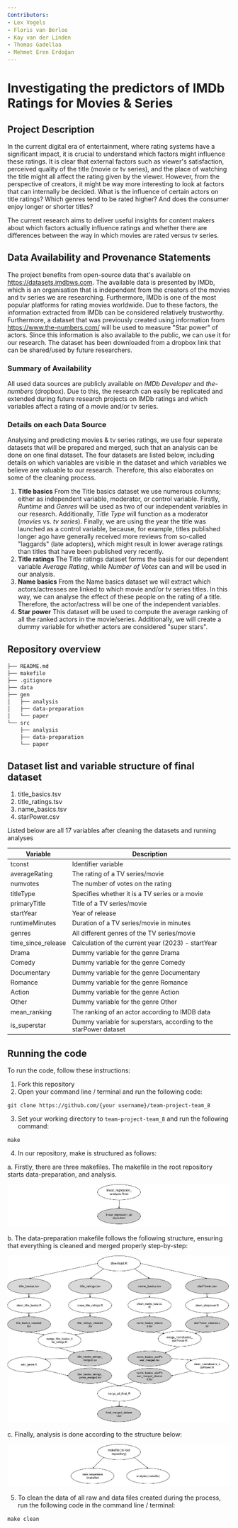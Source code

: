 ```yaml
---
Contributors:
- Lex Vogels
- Floris van Berloo
- Kay van der Linden
- Thomas Gadellaa
- Mehmet Eren Erdoğan
---
```


# Investigating the predictors of IMDb Ratings for Movies & Series
 
## Project Description

In the current digital era of entertainment, where rating systems have a significant impact, it is crucial to understand which factors might influence these ratings. It is clear that external factors such as viewer's satisfaction, perceived quality of the title (movie or tv series), and the place of watching the title might all affect the rating given by the viewer. However, from the perspective of creators, it might be way more interesting to look at factors that can internally be decided. What is the influence of certain actors on title ratings? Which genres tend to be rated higher? And does the consumer enjoy longer or shorter titles? 

The current research aims to deliver useful insights for content makers about which factors actually influence ratings and whether there are differences between the way in which movies are rated versus tv series. 

## Data Availability and Provenance Statements

The project benefits from open-source data that's available on https://datasets.imdbws.com. The available data is presented by IMDb, which is an organisation that is independent from the creators of the movies and tv series we are researching. Furthermore, IMDb is one of the most popular platforms for rating movies worldwide. Due to these factors, the information extracted from IMDb can be considered relatively trustworthy. Furthermore, a dataset that was previously created using information from https://www.the-numbers.com/ will be used to measure "Star power" of actors. Since this information is also available to the public, we can use it for our research. The dataset has been downloaded from a dropbox link that can be shared/used by future researchers.

### Summary of Availability

All used data sources are publicly available on *IMDb Developer* and *the-numbers* (dropbox).
Due to this, the research can easily be replicated and extended during future research projects on IMDb ratings and which variables affect a rating of a movie and/or tv series. 

### Details on each Data Source
Analysing and predicting movies & tv series ratings, we use four seperate datasets that will be prepared and merged, such that an analysis can be done on one final dataset. The four datasets are listed below, including details on which variables are visible in the dataset and which variables we believe are valuable to our research. Therefore, this also elaborates on some of the cleaning process.

1. **Title basics**
  From the Title basics dataset we use numerous columns; either as independent variable, moderator, or control variable. Firstly, *Runtime* and *Genres* will be used as two of our independent variables in our research. Additionally, *Title Type* will function as a moderator (*movies* vs. *tv series*). Finally, we are using the year the title was launched as a control variable, because, for example, titles published longer ago have generally received more reviews from so-called "laggards" (late adopters), which might result in lower average ratings than titles that have been published very recently.
2. **Title ratings**
  The Title ratings dataset forms the basis for our dependent variable *Average Rating*, while *Number of Votes* can and will be used in our analysis.
3. **Name basics**
  From the Name basics dataset we will extract which actors/actresses are linked to which movie and/or tv series titles. In this way, we can analyse the effect of these people on the rating of a title. Therefore, the actor/actress will be one of the independent variables.
4. **Star power**
  This dataset will be used to compute the average ranking of all the ranked actors in the movie/series. Additionally, we will create a dummy variable for whether actors are considered "super stars".
  
## Repository overview
```
├── README.md
├── makefile
├── .gitignore
├── data
├── gen
│   ├── analysis
│   ├── data-preparation
│   └── paper
└── src
    ├── analysis
    ├── data-preparation
    └── paper
```
## Dataset list and variable structure of final dataset

1. title_basics.tsv
2. title_ratings.tsv
3. name_basics.tsv
4. starPower.csv 

Listed below are all 17 variables after cleaning the datasets and running analyses

|Variable            |Description                                                       |
|--------------------|------------------------------------------------------------------|
|tconst              |Identifier variable                                               |
|averageRating       |The rating of a TV series/movie                                   |
|numvotes            |The number of votes on the rating                                 |
|titleType           |Specifies whether it is a TV series or a movie                    |
|primaryTitle        |Title of a TV series/movie                                        |
|startYear           |Year of release                                                   |
|runtimeMinutes      |Duration of a TV series/movie in minutes                          |
|genres              |All different genres of the TV series/movie                       |
|time_since_release  |Calculation of the current year (2023) - startYear                |
|Drama               |Dummy variable for the genre Drama                                |
|Comedy              |Dummy variable for the genre Comedy                               |
|Documentary         |Dummy variable for the genre Documentary                          |
|Romance             |Dummy variable for the genre Romance                              |
|Action              |Dummy variable for the genre Action                               |
|Other               |Dummy variable for the genre Other                                |
|mean_ranking        |The ranking of an actor according to IMDB data                    |
|is_superstar        |Dummy variable for superstars, according to the starPower dataset |


## Running the code
To run the code, follow these instructions:
1. Fork this repository
2. Open your command line / terminal and run the following code:
```
git clone https://github.com/{your username}/team-project-team_8
```
3. Set your working directory to `team-project-team_8` and run the following command:
```
make
```
4. In our repository, make is structured as follows:

a. Firstly, there are three makefiles. The makefile in the root repository starts data-preparation, and analysis.

![Makefiles](src/paper/makefile_structure.jpg)

b. The data-preparation makefile follows the following structure, ensuring that everything is cleaned and merged properly step-by-step:

![Data preparation structure](src/paper/dataprep_structure.jpg)

c. Finally, analysis is done according to the structure below:

![Analysis structure](src/paper/analysis_structure.jpg)

5. To clean the data of all raw and data files created during the process, run the following code in the command line / terminal: 
```
make clean
```
